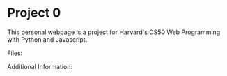 # Project 0

This personal webpage is a project for Harvard's CS50 Web Programming with Python and Javascript. 

Files:

Additional Information:
